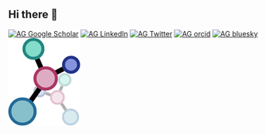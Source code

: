 ## Hi there 👋

[![AG Google Scholar](https://img.shields.io/badge/Google_Scholar-cornflowerblue?style=for-the-badge&logo=google-scholar&logoColor=white&logoSize=auto)](https://scholar.google.com/citations?user=VyC0UtIAAAAJ&hl=en)
[![AG LinkedIn](https://img.shields.io/badge/LinkedIn-steelblue?style=for-the-badge&logo=linkedin&logoColor=white&logoSize=auto)](https://www.linkedin.com/in/ali-goodfellow-11b531283/)
[![AG Twitter](https://img.shields.io/badge/Twitter-darkslategray?style=for-the-badge&logo=X&logoColor=white&logoSize=auto)](https://x.com/ali_goodfellow)
[![AG orcid](https://img.shields.io/badge/orcid-forestgreen?style=for-the-badge&logo=orcid&logoColor=white&logoSize=auto)](https://orcid.org/0000-0002-0064-5007)
[![AG bluesky](https://img.shields.io/badge/bluesky-dodgerblue?style=for-the-badge&logo=bluesky&logoColor=white&logoSize=auto)](https://bsky.app/profile/aligoodfellow.bsky.social)
![A logo](assets/logo.png)

<!--
**aligfellow/aligfellow** is a ✨ _special_ ✨ repository because its `README.md` (this file) appears on your GitHub profile.

Here are some ideas to get you started:

- 🔭 I’m currently working on ...
- 🌱 I’m currently learning ...
- 👯 I’m looking to collaborate on ...
- 🤔 I’m looking for help with ...
- 💬 Ask me about ...
- 📫 How to reach me: ...
- 😄 Pronouns: ...
- ⚡ Fun fact: ...

Badges made at https://shields.io/badges, using 
-->
